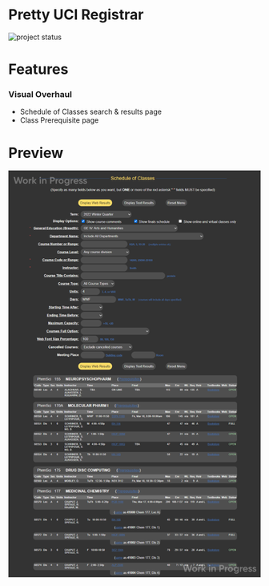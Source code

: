 # Pretty UCI Registrar

![project status](https://img.shields.io/badge/project%20status-in%20development-important)

# Features

### Visual Overhaul

- Schedule of Classes search & results page
- Class Prerequisite page

# Preview

![Preview of WebReg page](/previews/wip.png)
